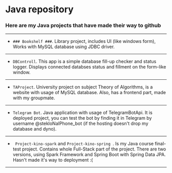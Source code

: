 # Java repository
### Here are my Java projects that have made their way to github ###
-----
- ``` ### Bookshelf ### ```.
Library project, includes UI (like windows form), Works with MySQL database using JDBC driver.
-----
- ``` DBControll ```.
This app is a simple database fill-up checker and status logger. Displays connected databses status and fillment on the form-like window.
-----
- ``` TAProject ```.
University project on subject Theory of Algorithms, is a website with usage of MySQL database. Also, has a frontend part, made with my groupmate.
-----
- ``` Telegram Bot ```.
Java application with usage of TelegramBotApi. It is deployed project, you can test the bot by finding it in Telegram by username @stekloNaIPhone_bot (if the hosting doesn't drop my database and dyno).
-----
- ``` Project-kino-spark``` and ```Project-kino-spring ```.
Is my Java course final-test project. Contains whole Full-Stack part of the project. There are two versions, using Spark Framework and Spring Boot with Spring Data JPA. Hasn't made it's way to deployment :(
-----

